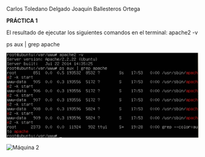 Carlos Toledano Delgado
Joaquín Ballesteros Ortega

**PRÁCTICA 1**

El resultado de ejecutar los siguientes comandos en el terminal:
apache2 -v

ps aux | grep apache

![Máquina 1](https://github.com/carlillostole/Carlillostole-swap/blob/master/PRACTICA1/img/1.png?raw=true)

![Máquina 2](https://github.com/carlillostole/Carlillostole-swap/tree/master/PRACTICA1/img/2.png)


